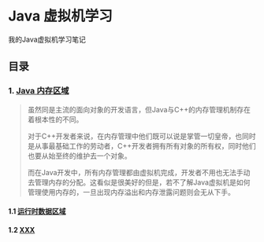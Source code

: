 # Java 虚拟机学习

我的Java虚拟机学习笔记

## 目录

### 1.  [Java 内存区域](./1.Java内存区域/)

> ​	虽然同是主流的面向对象的开发语言，但Java与C++的内存管理机制存在着根本性的不同。
>
> 对于C++开发者来说，在内存管理中他们既可以说是掌管一切皇帝，也同时是从事最基础工作的劳动者，C++开发者拥有所有对象的所有权，同时他们也要从始至终的维护去一个对象。
>
> 而在Java开发中，所有内存管理都由虚拟机完成，开发者不用也无法手动去管理内存的分配。这看似是很美好的但是，若不了解Java虚拟机是如何管理使用内存的，一旦出现内存溢出和内存泄露问题则会无从下手。

#### 1.1 [运行时数据区域](./1.Java内存区域/1.1运行时数据区域.md)

#### 1.2 [XXX]()





